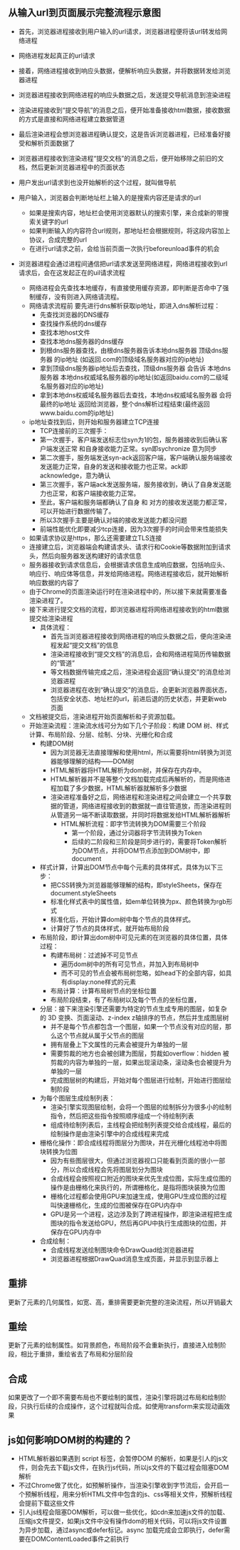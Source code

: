 ## 从输入url到页面展示完整流程示意图
+ 首先，浏览器进程接收到用户输入的url请求，浏览器进程便将该url转发给网络进程
+ 网络进程发起真正的url请求
+ 接着，网络进程接收到响应头数据，便解析响应头数据，并将数据转发给浏览器进程
+ 浏览器进程接收到网络进程的响应头数据之后，发送提交导航消息到渲染进程
+ 渲染进程接收到“提交导航”的消息之后，便开始准备接收html数据，接收数据的方式是直接和网络进程建立数据管道
+ 最后渲染进程会想浏览器进程确认提交，这是告诉浏览器进程，已经准备好接受和解析页面数据了
+ 浏览器进程接收到渲染进程“提交文档”的消息之后，便开始移除之前旧的文档，然后更新浏览器进程中的页面状态
+ 用户发出url请求到也没开始解析的这个过程，就叫做导航


+ 用户输入，浏览器会判断地址栏上输入的是搜索内容还是请求的url
  + 如果是搜索内容，地址栏会使用浏览器默认的搜索引擎，来合成新的带搜索关键字的url
  + 如果判断输入的内容符合url规则，那地址栏会根据规则，将这段内容加上协议，合成完整的url
  + 在进行url请求之前，会给当前页面一次执行beforeunload事件的机会
+ 浏览器进程会通过进程间通信把url请求发送至网络进程，网络进程接收到url请求后，会在这发起正在的uil请求流程
  + 网络进程会先查找本地缓存，有直接使用缓存资源，即判断是否命中了强制缓存，没有则进入网络请流程。
  + 网络请求流程前 要先进行dns解析获取ip地址，即进入dns解析过程：
    + 先查找浏览器的DNS缓存
    + 查找操作系统的dns缓存
    + 查找本地host文件
    + 查找本地dns服务器的dns缓存
    + 到根dns服务器查找，由根dns服务器告诉本地dns服务器 顶级dns服务器 的ip地址 (如返回.com的顶级域名服务器对应的ip地址)
    + 拿到顶级dns服务器ip地址后去查找，顶级dns服务器 会告诉 本地dns服务器 本地dns权威域名服务器的ip地址(如返回baidu.com的二级域名服务器对应的ip地址)
    + 拿到本地dns权威域名服务器后去查找，本地dns权威域名服务器 会将 最终的ip地址 返回给浏览器，整个dns解析过程结束(最终返回www.baidu.com的ip地址)
  + ip地址查找到后，则开始和服务器建立TCP连接
    + TCP连接前的三次握手：
    + 第一次握手，客户端发送标志位syn为1的包，服务器接收到后确认客户端发送正常 和自身接收能力正常。syn即sychronize 意为同步
    + 第二次握手，服务端发送syn-ack返回客户端，客户端确认服务端接收发送能力正常，自身的发送和接收能力也正常。ack即acknowledge，意为确认
    + 第三次握手，客户端ack发送服务端，服务接收到，确认了自身发送能力也正常，和客户端接收能力正常。
    + 至此，客户端和服务端都确认了自身 和 对方的接收发送能力都正常，可以开始进行数据传输了。
    + 所以3次握手主要是确认对端的接收发送能力都没问题
    + 前端性能优化即要减少tcp连接，因为3次握手的时间会带来性能损失
  + 如果请求协议是https，那么还需要建立TLS连接
  + 连接建立后，浏览器端会构建请求头、请求行和Cookie等数据附加到请求头，然后向服务器发送构建好的请求信息
  + 服务器接收到请求信息后，会根据请求信息生成响应数据，包括响应头、响应行、响应体等信息，并发给网络进程。网络进程接收后，就开始解析响应数据的内容了
  + 由于Chrome的页面渲染运行时在渲染进程中的，所以接下来就需要准备渲染进程了。
  + 接下来进行提交文档的流程，即浏览器进程将网络进程接收到的html数据提交给渲染进程
    + 具体流程：
      + 首先当浏览器进程接收到网络进程的响应头数据之后，便向渲染进程发起“提交文档”的信息
      + 渲染进程接收到“提交文档”的消息后，会和网络进程简历传输数据的“管道”
      + 等文档数据传输完成之后，渲染进程会返回“确认提交”的消息给浏览器进程
      + 浏览器进程在收到“确认提交”的消息后，会更新浏览器界面状态，包括安全状态、地址栏的url，前进后退的历史状态，并更新web页面
  + 文档被提交后，渲染进程开始页面解析和子资源加载。
  + 开始渲染流程：渲染流水线可分为如下几个子阶段：构建 DOM 树、样式计算、布局阶段、分层、绘制、分块、光栅化和合成
    + 构建DOM树
      + 因为浏览器无法直接理解和使用html，所以需要将html转换为浏览器能够理解的结构——DOM树
      + HTML解析器将HTML解析为dom树，并保存在内存中。
      + HTML解析器并不是等整个文档加载完成后再解析的，而是网络进程加载了多少数据，HTML解析器就解析多少数据
      + 渲染进程准备好之后，网络进程和渲染进程之间会建立一个共享数据的管道，网络进程接收到的数据就一直往管道放，而渲染进程则从管道另一端不断读取数据，并同时将数据发给HTML解析器解析
        + HTML解析流程：即字节流转换为DOM需要三个阶段
          + 第一个阶段，通过分词器将字节流转换为Token
          + 后续的二阶段和三阶段是同步进行的，需要将Token解析为DOM节点，并将DOM节点添加到DOM树中，即document
    + 样式计算，计算出DOM节点中每个元素的具体样式，具体为以下三步：
      + 把CSS转换为浏览器能够理解的结构，即styleSheets，保存在document.styleSheets
      + 标准化样式表中的属性值，如em单位转换为px、颜色转换为rgb形式
      + 标准化后，开始计算dom树中每个节点的具体样式。
      + 计算好了节点的具体样式，就开始布局阶段
    + 布局阶段，即计算出dom树中可见元素的在浏览器的具体位置，具体过程：
      + 构建布局树：过滤掉不可见节点
        + 遍历dom树中的所有可见节点，并加入到布局树中
        + 而不可见的节点会被布局树忽略，如head下的全部内容，如具有display:none样式的元素
      + 布局计算：计算布局树节点的坐标位置
      + 布局阶段结束，有了布局树以及每个节点的坐标位置，
    + 分层：接下来渲染引擎还需要为特定的节点生成专用的图层，如复杂的 3D 变换、页面滚动、z-index z轴排序的节点，然后并生成图层树
      + 并不是每个节点都包含一个图层，如果一个节点没有对应的层，那么这个节点就从属于父节点的图层
      + 拥有层叠上下文属性的元素会被提升为单独的一层
      + 需要剪裁的地方也会被创建为图层，剪裁如overflow：hidden 被剪裁的内容为单独的一层，如果出现滚动条，滚动条也会被提升为单独的一层
      + 完成图层树的构建后，开始对每个图层进行绘制，开始进行图层绘制阶段
    + 为每个图层生成绘制列表：
      + 渲染引擎实现图层绘制，会将一个图层的绘制拆分为很多小的绘制指令，然后把这些指令按照顺序组成一个待绘制列表
      + 组成待绘制列表后，主线程会把绘制列表提交给合成线程，最后的绘制操作是由渲染引擎中的合成线程来完成
    + 栅格化操作：即合成线程将图层分为图块，并在光栅化线程池中将图块转换为位图
      + 因为有些图层很大，但通过浏览器视口只能看到页面的很小一部分，所以合成线程会先将图层划分为图块
      + 合成线程会按照视口附近的图块来优先生成位图，实际生成位图的操作是由栅格化来执行的，所谓栅格化，是指将图块装换为位图
      + 栅格化过程都会使用GPU来加速生成，使用GPU生成位图的过程叫快速栅格化，生成的位图被保存在GPU内存中
      + GPU是另一个进程，这边涉及到了跨进程操作，即渲染进程把生成图块的指令发送给GPU，然后再GPU中执行生成图块的位图，并保存在GPU内存中
    + 合成绘制：
      + 合成线程发送绘制图块命令DrawQuad给浏览器进程
      + 浏览器进程根据DrawQuad消息生成页面，并显示到显示器上

## 重排
更新了元素的几何属性，如宽、高，重排需要更新完整的渲染流程，所以开销最大
## 重绘
更新了元素的绘制属性。如背景颜色，布局阶段不会重新执行，直接进入绘制阶段，相比于重排，重绘省去了布局和分层阶段
## 合成
如果更改了一个即不需要布局也不要绘制的属性，渲染引擎将跳过布局和绘制阶段，只执行后续的合成操作，这个过程就叫合成。如使用transform来实现动画效果
## js如何影响DOM树的构建的？
+ HTML解析器如果遇到 script 标签，会暂停DOM 的解析，如果是引人的js文件，则会先去下载js文件，在执行js代码，所以js文件的下载过程会阻塞DOM解析
+ 不过Chrome做了优化，如预解析操作，当渲染引擎收到字节流后，会开启一个预解析线程，用来分析HTML文件中包含的js、css等相关文件，预解析线程会提前下载这些文件
+ 引人js线程会阻塞DOM解析，可以做一些优化，如cdn来加速js文件的加载、压缩js文件提交，如果js文件中没有操作dom的相关代码，可以将js文件设置为异步加载，通过async或defer标记。async 加载完成会立即执行，defer需要在DOMContentLoaded事件之前执行